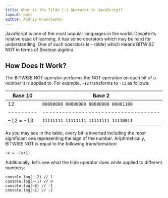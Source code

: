 ```yaml
---
title: What is the Tilde (~) Operator in JavaScript?
layout: post
author: Andriy Kravchenko
---
```


JavaScript is one of the most popular languages in the world. Despite its relative ease of learning, it has some operators which may be hard for understanding. One of such operators is `~` (tilde) which means BITWISE NOT in terms of Boolean algebra.

How Does It Work?
---
The BITWISE NOT operator performs the NOT operation on each bit of a number it is applied to. For example, `~12` transforms to `-13` as follows:

| Base 10   | Base 2                               |
| --------- | ------------------------------------ |
| 12        | `00000000 00000000 00000000 00001100`|
| --------- | ------------------------------------ |
| ~12 = -13 | `11111111 11111111 11111111 11110011`|

As you may see in the table, every bit is inverted including the most significant one representing the sign of the number. Ariphmetically, BITWISE NOT is equal to the following transformation:

```
~x = -(x+1)
```

Additionally, let's see what the tilde operator does while applied to different numbers:

```
console.log(~-2) // 1
console.log(~-1) // 0
console.log(~0) // -1
console.log(~1) // -2
```




